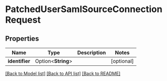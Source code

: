# PatchedUserSamlSourceConnectionRequest

## Properties

Name | Type | Description | Notes
------------ | ------------- | ------------- | -------------
**identifier** | Option<**String**> |  | [optional]

[[Back to Model list]](../README.md#documentation-for-models) [[Back to API list]](../README.md#documentation-for-api-endpoints) [[Back to README]](../README.md)


